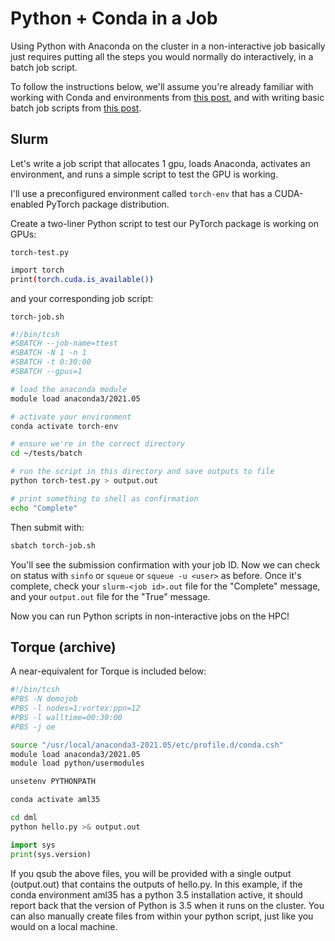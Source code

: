 # Python + Conda in a Job

Using Python with Anaconda on the cluster in a non-interactive job basically just requires putting all the steps you would normally do interactively, in a batch job script.

To follow the instructions below, we'll assume you're already familiar with working with Conda and environments from [this post](https://d8a-science.github.io/hpc-gitbook/python-on-hpc/conda-environments.html), and with writing basic batch job scripts from [this post](https://d8a-science.github.io/hpc-gitbook/the-batch-system/non-interactive-jobs.html).

## Slurm

Let's write a job script that allocates 1 gpu, loads Anaconda, activates an environment, and runs a simple script to test the GPU is working.

I'll use a preconfigured environment called `torch-env` that has a CUDA-enabled PyTorch package distribution.

Create a two-liner Python script to test our PyTorch package is working on GPUs:

`torch-test.py`
```bash
import torch
print(torch.cuda.is_available())
```

and your corresponding job script:

`torch-job.sh`
```bash
#!/bin/tcsh
#SBATCH --job-name=ttest 
#SBATCH -N 1 -n 1
#SBATCH -t 0:30:00
#SBATCH --gpus=1

# load the anaconda module
module load anaconda3/2021.05

# activate your environment
conda activate torch-env

# ensure we're in the correct directory
cd ~/tests/batch

# run the script in this directory and save outputs to file
python torch-test.py > output.out

# print something to shell as confirmation
echo "Complete"
```

Then submit with:

```bash
sbatch torch-job.sh
```

You'll see the submission confirmation with your job ID.  Now we can check on status with `sinfo` or `squeue` or `squeue -u <user>` as before.  Once it's complete, check your `slurm-<job id>.out` file for the "Complete" message, and your `output.out` file for the "True" message.

Now you can run Python scripts in non-interactive jobs on the HPC!


## Torque (archive)

A near-equivalent for Torque is included below:

```bash
#!/bin/tcsh
#PBS -N demojob
#PBS -l nodes=1:vortex:ppn=12
#PBS -l walltime=00:30:00
#PBS -j oe

source "/usr/local/anaconda3-2021.05/etc/profile.d/conda.csh"
module load anaconda3/2021.05
module load python/usermodules

unsetenv PYTHONPATH

conda activate aml35

cd dml
python hello.py >& output.out
```

```python
import sys
print(sys.version)
```

If you qsub the above files, you will be provided with a single output (output.out) that contains the outputs of hello.py. In this example, if the conda environment aml35 has a python 3.5 installation active, it should report back that the version of Python is 3.5 when it runs on the cluster. You can also manually create files from within your python script, just like you would on a local machine.
